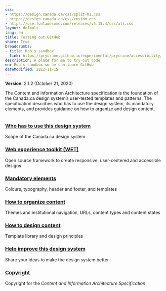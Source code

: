 ```yaml
---
css:
- https://design.canada.ca/css/split-h1.css
- https://design.canada.ca/css/custom.css
- https://use.fontawesome.com/releases/v5.15.4/css/all.css
layout: default
lang: en
title: Testing out GitHub
share: True
breadcrumbs:
- title: Rob's sandbox
  link: https://prycrane.github.io/experimental/prycrane/accessibility/
description: A place for me to try out code
en: Rob's sandbox so he can learn GitHub  
dateModified: 2022-11-15
---
```

<div class="provisional profile">
  <div class="container">
    <div class="row">
      <div class="intro col-md-6 col-sm-12 mrgn-bttm-md">
        <p class="small"><strong>Version</strong>: 2.1.2 (October 21, 2020)</p>
        <p>The Content and information Architecture specification is the foundation of the Canada.ca design system’s user-tested templates and patterns.  The specification describes who has to use the design system, its mandatory elements, and provides guidance on how to organize and design content.</p>
      </div>
      <div class="col-md-6 pstn-rght-md pstn-bttm-md hidden-sm hidden-xs guidance-js-hide"><img alt="" src="./images/eye.png" class="img-responsive" /></div>
    </div>
  </div>
</div>
<!--<p class="small"><strong>Version</strong>: 2.1.2 (October 21, 2020)</p>
<p>The Content and information Architecture specification is the foundation of the Canada.ca design system’s user-tested templates and patterns.  The specification describes who has to use the design system, its mandatory elements, and provides guidance on how to organize and design content.</p>-->
<div class="row mrgn-tp-lg">
  <section class="wb-eqht gc-drmt">
    <div class="col-md-4">
      <section>
        <h3 class="h5"><a href="usage-canadaca-design.html">Who has to use this design system</a></h3>
        <p>Scope of the Canada.ca design system</p>
      </section>
    </div>
    <div class="col-md-4">
      <section>
        <h3 class="h5"><a href="web-experience-toolkit.html">Web experience toolkit (WET)</a></h3>
        <p>Open source framework to create responsive, user-centered and accessible designs</p>
      </section>
    </div>
    <div class="col-md-4">
      <section>
        <h3 class="h5"><a href="mandatory-elements.html">Mandatory elements</a></h3>
        <p>Colours, typography, header and footer, and templates</p>
      </section>
    </div>
    <div class="col-md-4">
      <section>
        <h3 class="h5"><a href="organizing-content.html">How to organize content</a></h3>
        <p>Themes and institutional navigation, URLs, content types and content states</p>
      </section>
    </div>
    <div class="col-md-4">
      <section>
        <h3 class="h5"><a href="templates.html">How to design content</a></h3>
        <p>Template library and design principles</p>
      </section>
    </div>
    <div class="col-md-4">
      <section>
        <h3 class="h5"><a href="contact.html">Help improve this design system</a></h3>
        <p>Share your ideas to make the design system better</p>
      </section>
    </div>
    <div class="col-md-4">
      <section>
        <h3 class="h5"><a href="copyright.html">Copyright</a></h3>
        <p>Copyright for the <cite>Content and Information Architecture Specification</cite></p>
      </section>
    </div>
  </section>
</div>
